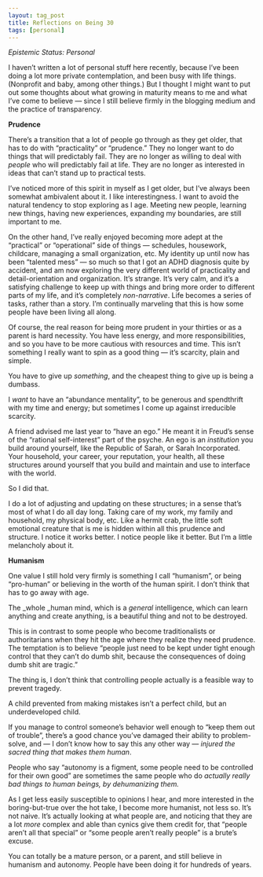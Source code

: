 ```yaml
---
layout: tag_post
title: Reflections on Being 30
tags: [personal]
---
```



_Epistemic Status: Personal_

I haven’t written a lot of personal stuff here recently, because I’ve been doing a lot more private contemplation, and been busy with life things. (Nonprofit and baby, among other things.)  But I thought I might want to put out some thoughts about what growing in maturity means to me and what I’ve come to believe — since I still believe firmly in the blogging medium and the practice of transparency.

**Prudence**

There’s a transition that a lot of people go through as they get older, that has to do with “practicality” or “prudence.”  They no longer want to do things that will predictably fail.  They are no longer as willing to deal with _people_ who will predictably fail at life. They are no longer as interested in ideas that can’t stand up to practical tests.

I’ve noticed more of this spirit in myself as I get older, but I’ve always been somewhat ambivalent about it.  I like interestingness.  I want to avoid the natural tendency to stop exploring as I age.  Meeting new people, learning new things, having new experiences, expanding my boundaries, are still important to me.

On the other hand, I’ve really enjoyed becoming more adept at the “practical” or “operational” side of things — schedules, housework, childcare, managing a small organization, etc.  My identity up until now has been “talented mess” — so much so that I got an ADHD diagnosis quite by accident, and am now exploring the very different world of practicality and detail-orientation and organization.  It’s strange. It’s very calm, and it’s a satisfying challenge to keep up with things and bring more order to different parts of my life, and it’s completely _non-narrative_.  Life becomes a series of tasks, rather than a story.  I’m continually marveling that this is how some people have been living all along.

Of course, the real reason for being more prudent in your thirties or as a parent is hard necessity. You have less energy, and more responsibilities, and so you have to be more cautious with resources and time.  This isn’t something I really want to spin as a good thing — it’s scarcity, plain and simple.

You have to give up _something_, and the cheapest thing to give up is being a dumbass.

I _want_ to have an “abundance mentality”, to be generous and spendthrift with my time and energy; but sometimes I come up against irreducible scarcity.

A friend advised me last year to “have an ego.”  He meant it in Freud’s sense of the “rational self-interest” part of the psyche.  An ego is an _institution_ you build around yourself, like the Republic of Sarah, or Sarah Incorporated.  Your household, your career, your reputation, your health, all these structures around yourself that you build and maintain and use to interface with the world.

So I did that.

I do a lot of adjusting and updating on these structures; in a sense that’s most of what I do all day long.  Taking care of my work, my family and household, my physical body, etc. Like a hermit crab, the little soft emotional creature that is me is hidden within all this prudence and structure.  I notice it works better. I notice people like it better.  But I’m a little melancholy about it.

**Humanism**

One value I still hold very firmly is something I call “humanism”, or being “pro-human” or believing in the worth of the human spirit.  I don’t think that has to go away with age.

The _whole _human mind, which is a _general_ intelligence, which can learn anything and create anything, is a beautiful thing and not to be destroyed.

This is in contrast to some people who become traditionalists or authoritarians when they hit the age where they realize they need prudence. The temptation is to believe “people just need to be kept under tight enough control that they can’t do dumb shit, because the consequences of doing dumb shit are tragic.”

The thing is, I don’t think that controlling people actually is a feasible way to prevent tragedy.

A child prevented from making mistakes isn’t a perfect child, but an underdeveloped child.

If you manage to control someone’s behavior well enough to “keep them out of trouble”, there’s a good chance you’ve damaged their ability to problem-solve, and — I don’t know how to say this any other way — _injured the sacred thing that makes them human_.

People who say “autonomy is a figment, some people need to be controlled for their own good” are sometimes the same people who do _actually really bad things to human beings, by dehumanizing them._

As I get less easily susceptible to opinions I hear, and more interested in the boring-but-true over the hot take, I become more humanist, not less so.  It’s not naive. It’s actually looking at what people are, and noticing that they are a lot _more_ complex and able than cynics give them credit for, that “people aren’t all that special” or “some people aren’t really people” is a brute’s excuse.

You can totally be a mature person, or a parent, and still believe in humanism and autonomy.  People have been doing it for hundreds of years.
